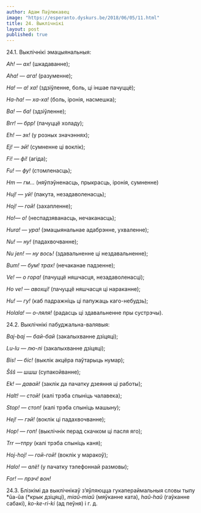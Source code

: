 ```yaml
---
author: Адам Паўлюкавец
image: "https://esperanto.dyskurs.be/2018/06/05/11.html"
title: 24. Выклічнікі
layout: post
published: true
---
```



24.1. Выклічнікі эмацыянальныя:

*Ah!* — *ах!* (шкадаванне);

*Aha!* — *ага!* (разуменне);

*Ha!* — *а! ха!* (здзіўленне, боль, ці іншае пачуццё);

*Ha-ha!* — *ха-ха!* (боль, іронія, насмешка);

*Ba!* — *ба!* (здзіўленне);

*Brr!* — *брр!* (пачуццё холаду);

*Eh!* — *эх!* (у розных значэннях);

*Ej!* — *эй!* (сумненне ці воклік);

*Fi! — фі!* (агіда);

*Fu!* — *фу!* (стомленасць);

*Hm* — *гм...* (няўпэўненасць, прыкрасць, іронія, сумненне)

*Huj!* — *уй!* (пакута, незадаволенасць);

*Hoj!* — *гой!* (захапленне);

*Ho!*— *о!* (неспадзяванасць, нечаканасць);

*Hura!* — *ура!* (эмацыянальнае адабрэнне, ухваленне);

*Nu!* — *ну!* (падахвочванне);

*Nu jen!* — *ну вось!* (здавальненне ці нездавальненне);

*Bum!* — *бум! трах!* (нечаканае падзенне);

*Ve!* — *о* *гора!* (пачуццё няшчасця, незадаволенасці);

*Ho ve!* — *авохці!* (пачуццё няшчасця ці
нараканне);

*Hu!* — *гу!* (каб падражніць ці папужаць каго-небудзь);

*Holala!* — *о-ляля!* (радасць ці здавальненне пры
сустрэчы).

24.2. Выклічнікі пабуджальна-валявыя:

*Baj-baj* — *бай-бай* (закалыхванне дзіцяці);

*Lu-lu* — *лю-лі* (закалыхванне дзіцяці);

*Bis!* — *біс!* (выклік акцёра паўтарыць нумар);

*Ŝŝŝ* — *шшш* (супакойванне);

*Ek!* — *давай!* (заклік да пачатку дзеяння ці работы);

*Halt!* — *стой!* (калі трэба спыніць чалавека);

*Stop!* — *стоп!* (калі трэба спыніць машыну);

*Hej!* — *гэй!* (воклік ці падахвочванне);

*Hop!* — *гоп!* (выклічнік перад скачком ці пасля
яго);

*Trr —тпру* (калі трэба спыніць каня);

*Hoj-hoj!* — *гой-гой!* (воклік у маракоў);

*Halo!* — *алё!* (у пачатку тэлефоннай размовы);

*For!* — *прэч! вон!*

24.3. Блізкімі да выклічнікаў з’яўляюцца гукапераймальныя словы тыпу
*ŭa-ŭa (*крык дзіцяці), *miaŭ-miaŭ* (мяўканне ката), *haŭ-haŭ*
(гаўканне сабакі), *ko-ke-ri-ki* (ад пеўня) і г. д.

